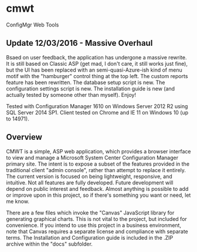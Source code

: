 # cmwt
ConfigMgr Web Tools

## Update 12/03/2016 - Massive Overhaul

Bsaed on user feedback, the application has undergone a massive rewrite.  It is still based on Classic ASP (get mad, I don't care, it still works just fine), but the UI has been replaced with an semi-quasi-Azure-ish kind of menu motif with the "hamburger" control thing at the top left.  The custom reports feature has been rewritten.  The database setup script is new.  The configuration settings script is new.  The installation guide is new (and actually tested by someone other than myself).  Enjoy!

Tested with Configuration Manager 1610 on Windows Server 2012 R2 using SQL Server 2014 SP1.  Client tested on Chrome and IE 11 on Windows 10 (up to 14971).

## Overview

CMWT is a simple, ASP web application, which provides a browser interface to view and manage a Microsoft System Center Configuration Manager primary site.  The intent is to expose a subset of the features provided in the traditional client "admin console", rather than attempt to replace it entirely.  The current version is focused on being lightweight, responsive, and intuitive.  Not all features are fully developed.  Future development will depend on public interest and feedback.  Almost anything is possible to add or improve upon in this project, so if there's something you want or need, let me know.

There are a few files which invoke the "Canvas" JavaScript library for generating graphical charts.  This is not vital to the project, but included for convenience.  If you intend to use this project in a business environment, note that Canvas requires a separate license and compliance with separate terms.  The Installation and Configuration guide is included in the .ZIP archive within the "docs" subfolder.
